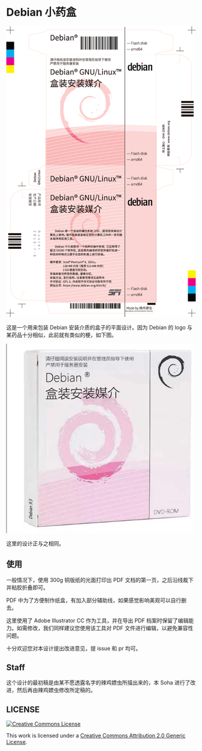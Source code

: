 # Debian 小药盒

![](./.box-3x.png)

这是一个用来包装 Debian 安装介质的盒子的平面设计。因为 Debian 的 logo 与某药品十分相似，此前就有类似的梗，如下图。

![梗](./.inspiration.jpg)

这里的设计正与之相同。

## 使用

一般情况下，使用 300g 铜版纸的光面打印出 PDF 文档的第一页，之后沿线裁下并粘胶折叠即可。

PDF 中为了方便制作纸盒，有加入部分辅助线，如果感觉影响美观可以自行删去。

这里使用了 Adobe Illustrator CC 作为工具，并在导出 PDF 档案时保留了编辑能力。如需修改，我们同样建议您使用该工具对 PDF 文件进行编辑，以避免兼容性问题。

十分欢迎您对本设计提出改进意见，提 issue 和 pr 均可。

## Staff

这个设计的最初稿是由某不愿透露名字的辣鸡嫖虫所描出来的，本 Soha 进行了改进，然后再由辣鸡嫖虫修改所定稿的。

## LICENSE

<a rel="license" href="http://creativecommons.org/licenses/by/2.0/"><img alt="Creative Commons License" style="border-width:0" src="https://i.creativecommons.org/l/by/2.0/88x31.png" /></a>

This work is licensed under a [Creative Commons Attribution 2.0 Generic License](http://creativecommons.org/licenses/by/2.0/).
